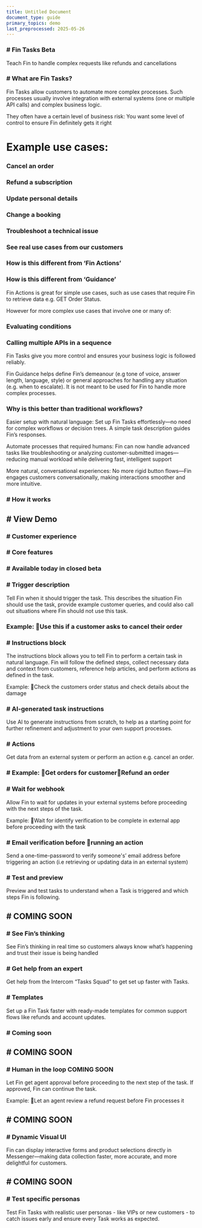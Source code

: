 ```yaml
---
title: Untitled Document
document_type: guide
primary_topics: demo
last_preprocessed: 2025-05-26
---
```



### # Fin Tasks Beta


Teach Fin to handle complex requests like refunds and cancellations


### # What are Fin Tasks?


Fin Tasks allow customers to automate more complex processes. Such processes usually involve integration with external systems (one or multiple API calls) and complex business logic.

They often have a certain level of business risk: You want some level of control to ensure Fin definitely gets it right

# Example use cases:


### Cancel an order



### Refund a subscription



### Update personal details



### Change a booking



### Troubleshoot a technical issue



### See real use cases from our customers



### How is this different from ‘Fin Actions’



### How is this different from ‘Guidance’


Fin Actions  is great for simple use cases, such as use cases that require Fin to retrieve data e.g. GET Order Status.

However for more complex use cases that involve one or many of:


### Evaluating conditions



### Calling multiple APIs in a sequence


Fin Tasks give you more control and ensures your business logic is followed reliably.

Fin Guidance helps define Fin’s demeanour (e.g tone of voice, answer length, language, style) or general approaches for handling any situation (e.g. when to escalate). It is not meant to be used for Fin to handle more complex processes.


### Why is this better than traditional workflows?


Easier setup with natural language: Set up Fin Tasks effortlessly—no need for complex workflows or decision trees. A simple task description guides Fin’s responses.

Automate processes that required humans: Fin can now handle advanced tasks like troubleshooting or analyzing customer-submitted images—reducing manual workload while delivering fast, intelligent support

More natural, conversational experiences: No more rigid button flows—Fin engages customers conversationally, making interactions smoother and more intuitive.


### # How it works



## # View Demo



### # Customer experience



### # Core features



### # Available today in closed beta



### # Trigger description


Tell Fin when it should trigger the task. This describes the situation Fin should use the task, provide example customer queries, and could also call out situations where Fin should not use this task.


### Example: Use this if a customer asks to cancel their order



### # Instructions block


The instructions block allows you to tell Fin to perform a certain task in natural language. Fin will follow the defined steps, collect necessary data and context from customers, reference help articles, and perform actions as defined in the task.

Example: Check the customers order status and check details about the damage


### # AI-generated task instructions


Use AI to generate instructions from scratch, to help as a starting point for further refinement and adjustment to your own support processes.


### # Actions


Get data from an external system or perform an action e.g. cancel an order.


### # Example: Get orders for customerRefund an order



### # Wait for webhook


Allow Fin to wait for updates in your external systems before proceeding with the next steps of the task.

Example: Wait for identify verification to be complete in external app before proceeding with the task


### # Email verification before running an action


Send a one-time-password to verify someone's’ email address before triggering an action (i.e retrieving or updating data in an external system)


### # Test and preview


Preview and test tasks to understand when a Task is triggered and which steps Fin is following.


## # COMING SOON



### # See Fin’s thinking


See Fin’s thinking in real time so customers always know what’s happening and trust their issue is being handled


### # Get help from an expert


Get help from the Intercom “Tasks Squad” to get set up faster with Tasks.


### # Templates


Set up a Fin Task faster with ready-made templates for common support flows like refunds and account updates.


### # Coming soon



## # COMING SOON



### # Human in the loop COMING SOON


Let Fin get agent approval before proceeding to the next step of the task. If approved, Fin can continue the task.

Example: Let an agent review a refund request before Fin processes it


## # COMING SOON



### # Dynamic Visual UI


Fin can display interactive forms and product selections directly in Messenger—making data collection faster, more accurate, and more delightful for customers.


## # COMING SOON



### # Test specific personas


Test Fin Tasks with realistic user personas - like VIPs or new customers - to catch issues early and ensure every Task works as expected.
